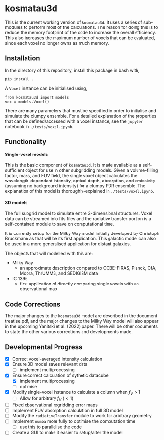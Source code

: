 # **kosmatau3d**

This is the current working version of `kosmatau3d`. It uses a series of sub-modules to perform most of the calculations. The reason for doing this is to reduce the memory footprint of the code to increase the overall efficiency. This also increases the maximum number of voxels that can be evaluated, since each voxel no longer owns as much memory.

## Installation
In the directory of this repository, install this package in bash with,

```
pip install .
```

A `Voxel` instance can be initialised using,

```
from kosmatau3d import models
vox = models.Voxel()
```

There are many parameters that must be specified in order to initialise and simulate the clumpy ensemble. For a detailed explanation of the properties that can be defined/accessed with a voxel instance, see the `jupyter` notebook in `./tests/voxel.ipynb`.

## Functionality

#### Single-voxel models

This is the basic component of `kosmatau3d`. It is made available as a self-sufficient object for use in other subgridding models. Given a volume-filling factor, mass, and FUV field, the single voxel object calculates the wavelength-dependant intensity, optical depth, absorption, and emissivity (assuming no background intensity) for a clumpy PDR ensemble. The explanation of this model is thoroughly-explained in `./tests/voxel.ipynb`.

#### 3D models

The full subgrid model to simulate entire 3-dimensional structures. Voxel data can be streamed into fits files and the radiative transfer portion is a self-contained module to save on computational time.

It is currently setup for the Milky Way model initially developed by Christoph Bruckmann as that will be its first application. This galactic model can also be used in a more generalised application for distant galaxies.

The objects that will modelled with this are:

  - Milky Way
    - an approximate description compared to COBE-FIRAS, Planck, CfA, Mopra, ThrUMMS, and SEDIGISM data
  - IC 1396
    - first application of directly comparing single voxels with an observational map

## Code Corrections

The major changes to the `kosmatau3d` model are described in the document treatise.pdf, and the major changes to the Milky Way model will also appear in the upcoming Yanitski et al. (2022) paper. There will be other documents to state the other various corrections and developments made.

## Developmental Progress

* [x] Correct voxel-averaged intensity calculation
* [x] Ensure 3D model saves relevant data
  * [ ] implement multiprocessing
* [x] Ensure correct calculation of sythetic datacube
  * [x] implement multiprocessing
  * [ ] optimise
* [x] Modify single-voxel instance to calculate a column when $f_V > 1$
  * [ ] Allow for arbitrary $f_V$ ($<1$)
* [ ] Fixed observational regridding error maps
* [ ] Implement FUV absorption calculation in full 3D model
* [ ] Modify the `radiativeTransfer` module to work for arbitrary geometry
* [ ] Implement `numba` more fully to optimise the computation time
  * [ ] use this to parallelise the code
* [ ] Create a GUI to make it easier to setup/alter the model
